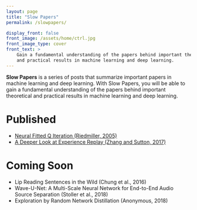 ```yaml
---
layout: page
title: "Slow Papers"
permalink: /slowpapers/

display_front: false
front_image: /assets/home/ctrl.jpg
front_image_type: cover
front_text: >
    Gain a fundamental understanding of the papers behind important theoretical
    and practical results in machine learning and deep learning.
---
```


**Slow Papers** is a series of posts that summarize important papers in machine learning and deep learning. With Slow Papers, you will be able to gain a fundamental understanding of the papers behind important theoretical and practical results in machine learning and deep learning.

# Published

 - [Neural Fitted Q Iteration (Riedmiller, 2005)](/slowpapers/neural-fitted-q-iteration/)
 - [A Deeper Look at Experience Replay (Zhang and Sutton, 2017)](/slowpapers/a-deeper-look-at-experience-replay/)

# Coming Soon

 - Lip Reading Sentences in the Wild (Chung et al., 2016)
 - Wave-U-Net: A Multi-Scale Neural Network for End-to-End Audio Source Separation (Stoller et al., 2018)
 - Exploration by Random Network Distillation (Anonymous, 2018)
